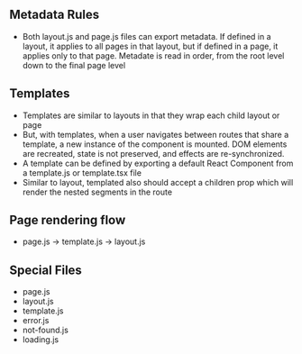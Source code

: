 ## Metadata Rules

- Both layout.js and page.js files can export metadata. If defined in a layout, it applies to all pages in that layout, but if defined in a page, it applies only to that page. Metadate is read in order, from the root level down to the final page level

## Templates

- Templates are similar to layouts in that they wrap each child layout or page
- But, with templates, when a user navigates between routes that share a template, a new instance of the component is mounted. DOM elements are recreated, state is not preserved, and effects are re-synchronized.
- A template can be defined by exporting a default React Component from a template.js or template.tsx file
- Similar to layout, templated also should accept a children prop which will render the nested segments in the route

## Page rendering flow

- page.js -> template.js -> layout.js

## Special Files

- page.js
- layout.js
- template.js
- error.js
- not-found.js
- loading.js

